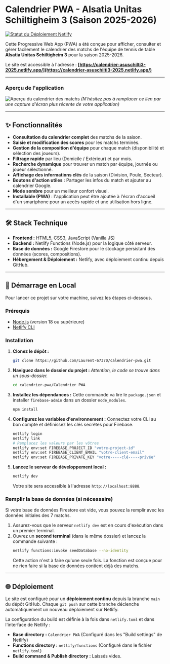 # Calendrier PWA - Alsatia Unitas Schiltigheim 3 (Saison 2025-2026)

[![Statut du Déploiement Netlify](https://api.netlify.com/api/v1/badges/VOTRE_API_ID_NETLIFY/deploy-status)](https://app.netlify.com/sites/calendrier-asuschilti3-2025/deploys)

Cette Progressive Web App (PWA) a été conçue pour afficher, consulter et gérer facilement le calendrier des matchs de l'équipe de tennis de table **Alsatia Unitas Schiltigheim 3** pour la saison 2025-2026.

Le site est accessible à l'adresse : **[https://calendrier-asuschilti3-2025.netlify.app/](https://calendrier-asuschilti3-2025.netlify.app/)**

---

### Aperçu de l'application

![Aperçu du calendrier des matchs](https://i.imgur.com/w8Q8sYl.png)
*(N'hésitez pas à remplacer ce lien par une capture d'écran plus récente de votre application)*

---

## ✨ Fonctionnalités

*   **Consultation du calendrier complet** des matchs de la saison.
*   **Saisie et modification des scores** pour les matchs terminés.
*   **Gestion de la composition d'équipe** pour chaque match (disponibilité et sélection des joueurs).
*   **Filtrage rapide** par lieu (Domicile / Extérieur) et par mois.
*   **Recherche dynamique** pour trouver un match par équipe, journée ou joueur sélectionné.
*   **Affichage des informations clés** de la saison (Division, Poule, Secteur).
*   **Boutons d'action utiles** : Partager les infos du match et ajouter au calendrier Google.
*   **Mode sombre** pour un meilleur confort visuel.
*   **Installable (PWA)** : l'application peut être ajoutée à l'écran d'accueil d'un smartphone pour un accès rapide et une utilisation hors ligne.

---

## 🛠️ Stack Technique

*   **Frontend :** HTML5, CSS3, JavaScript (Vanilla JS)
*   **Backend :** Netlify Functions (Node.js) pour la logique côté serveur.
*   **Base de données :** Google Firestore pour le stockage persistant des données (scores, compositions).
*   **Hébergement & Déploiement :** Netlify, avec déploiement continu depuis GitHub.

---

## 🚀 Démarrage en Local

Pour lancer ce projet sur votre machine, suivez les étapes ci-dessous.

### Prérequis

*   [Node.js](https://nodejs.org/) (version 18 ou supérieure)
*   [Netlify CLI](https://docs.netlify.com/cli/get-started/)

### Installation

1.  **Clonez le dépôt :**
    ```bash
    git clone https://github.com/Laurent-67370/calendrier-pwa.git
    ```

2.  **Naviguez dans le dossier du projet :**
    *Attention, le code se trouve dans un sous-dossier.*
    ```bash
    cd calendrier-pwa/Calendrier PWA
    ```

3.  **Installez les dépendances :**
    Cette commande va lire le `package.json` et installer `firebase-admin` dans un dossier `node_modules`.
    ```bash
    npm install
    ```

4.  **Configurez les variables d'environnement :**
    Connectez votre CLI au bon compte et définissez les clés secrètes pour Firebase.
    ```bash
    netlify login
    netlify link
    # Remplacez les valeurs par les vôtres
    netlify env:set FIREBASE_PROJECT_ID "votre-project-id"
    netlify env:set FIREBASE_CLIENT_EMAIL "votre-client-email"
    netlify env:set FIREBASE_PRIVATE_KEY "votre-----clé-----privée"
    ```

5.  **Lancez le serveur de développement local :**
    ```bash
    netlify dev
    ```
    Votre site sera accessible à l'adresse `http://localhost:8888`.

### Remplir la base de données (si nécessaire)

Si votre base de données Firestore est vide, vous pouvez la remplir avec les données initiales des 7 matchs.

1.  Assurez-vous que le serveur `netlify dev` est en cours d'exécution dans un premier terminal.
2.  Ouvrez un **second terminal** (dans le même dossier) et lancez la commande suivante :
    ```bash
    netlify functions:invoke seedDatabase --no-identity
    ```
    Cette action n'est à faire qu'une seule fois. La fonction est conçue pour ne rien faire si la base de données contient déjà des matchs.

---

## 🌐 Déploiement

Le site est configuré pour un **déploiement continu** depuis la branche `main` du dépôt GitHub. Chaque `git push` sur cette branche déclenche automatiquement un nouveau déploiement sur Netlify.

La configuration du build est définie à la fois dans `netlify.toml` et dans l'interface de Netlify :
*   **Base directory :** `Calendrier PWA` (Configuré dans les "Build settings" de Netlify)
*   **Functions directory :** `netlify/functions` (Configuré dans le fichier `netlify.toml`)
*   **Build command & Publish directory :** Laissés vides.
